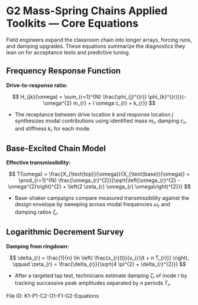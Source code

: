 # G2 Mass-Spring Chains Applied Toolkits — Core Equations

Field engineers expand the classroom chain into longer arrays, forcing runs, and damping upgrades. These equations summarize the diagnostics they lean on for acceptance tests and predictive tuning.

## Frequency Response Function
**Drive-to-response ratio:**

$$
H_{jk}(\omega) = \sum_{r=1}^{N} \frac{\phi_{j}^{(r)} \phi_{k}^{(r)}}{-\omega^{2} m_{r} + i \omega c_{r} + k_{r}}
$$

- The receptance between drive location $k$ and response location $j$ synthesizes modal contributions using identified mass $m_{r}$, damping $c_{r}$, and stiffness $k_{r}$ for each mode.

## Base-Excited Chain Model
**Effective transmissibility:**

$$
T(\omega) = \frac{X_{\text{top}}(\omega)}{X_{\text{base}}(\omega)} = \prod_{r=1}^{N} \frac{\omega_{r}^{2}}{\sqrt{\left(\omega_{r}^{2} - \omega^{2}\right)^{2} + \left(2 \zeta_{r} \omega_{r} \omega\right)^{2}}}
$$

- Base-shaker campaigns compare measured transmissibility against the design envelope by sweeping across modal frequencies $\omega_{r}$ and damping ratios $\zeta_{r}$.

## Logarithmic Decrement Survey
**Damping from ringdown:**

$$
\delta_{r} = \frac{1}{n} \ln \left( \frac{x_{r}(t)}{x_{r}(t + n T_{r})} \right), \qquad \zeta_{r} = \frac{\delta_{r}}{\sqrt{4 \pi^{2} + \delta_{r}^{2}}}
$$

- After a targeted tap test, technicians estimate damping $\zeta_{r}$ of mode $r$ by tracking successive peak amplitudes separated by $n$ periods $T_{r}$.

File ID: K1-P1-C2-O1-F1-G2-Equations
